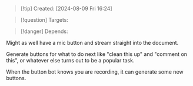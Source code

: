 
>[!tip] Created: [2024-08-09 Fri 16:24]

>[!question] Targets: 

>[!danger] Depends: 

Might as well have a mic button and stream straight into the document.

Generate buttons for what to do next like "clean this up" and "comment on this", or whatever else turns out to be a popular task.

When the button bot knows you are recording, it can generate some new buttons.